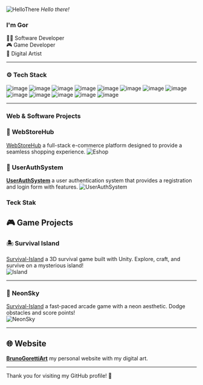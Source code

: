 ![HelloThere](https://github.com/user-attachments/assets/01ec1cc1-7f0e-422d-86c4-200fed02d917)
*Hello there!*

### I'm Gor

👨‍💻 Software Developer <br/>
🎮 Game Developer <br/>
🎨 Digital Artist

---
### ⚙️ Tech Stack 

![image](https://img.shields.io/badge/.NET-512BD4?style=for-the-badge&logo=dotnet&logoColor=white)
![image](https://img.shields.io/badge/JavaScript-323330?style=for-the-badge&logo=javascript&logoColor=F7DF1E)
![image](https://img.shields.io/badge/Angular-DD0031?style=for-the-badge&logo=angular&logoColor=white)
![image](https://img.shields.io/badge/Node%20js-339933?style=for-the-badge&logo=nodedotjs&logoColor=white)
![image](https://img.shields.io/badge/HTML5-E34F26?style=for-the-badge&logo=html5&logoColor=white)
![image](https://img.shields.io/badge/CSS3-1572B6?style=for-the-badge&logo=css3&logoColor=white)
![image](https://img.shields.io/badge/Microsoft%20SQL%20Server-CC2927?style=for-the-badge&logo=microsoft%20sql%20server&logoColor=white)
![image](https://img.shields.io/badge/MongoDB-4EA94B?style=for-the-badge&logo=mongodb&logoColor=white)
![image](https://img.shields.io/badge/Azure_DevOps-0078D7?style=for-the-badge&logo=azure-devops&logoColor=white)
![image](https://img.shields.io/badge/Unity-100000?style=for-the-badge&logo=unity&logoColor=white)
![image](https://img.shields.io/badge/blender-%23F5792A.svg?style=for-the-badge&logo=blender&logoColor=white)
![image](https://img.shields.io/badge/Adobe%20Photoshop-31A8FF?style=for-the-badge&logo=Adobe%20Photoshop&logoColor=black)
![image](https://img.shields.io/badge/Figma-F24E1E?style=for-the-badge&logo=figma&logoColor=white)

---

### Web & Software Projects

### 🛒 **WebStoreHub**   
[WebStoreHub](https://github.com/BrunoGoretti/WebStoreHub) a full-stack e-commerce platform designed to provide a seamless shopping experience.
![Eshop](https://github.com/user-attachments/assets/185317f6-0627-4494-a338-e47fcd11a5e1)

### 🔐 **UserAuthSystem**   

[**UserAuthSystem**](https://github.com/BrunoGoretti/UserAuthSystem) a user authentication system that provides a registration and login form with features.
![UserAuthSystem](https://github.com/user-attachments/assets/dad79896-0975-4709-ba00-680335535d8a)

### Teck Stak

## 🎮 Game Projects

### 🏝️ **Survival Island**   
[Survival-Island](https://github.com/BrunoGoretti/Survival-Island-3D-Game) a 3D survival game built with Unity. Explore, craft, and survive on a mysterious island!  
![Island](https://github.com/user-attachments/assets/01b138ce-5170-404f-aafc-1ec4959d064c)

---

### 🌌 **NeonSky**  

[Survival-Island](https://github.com/BrunoGoretti/Survival-Island-3D-Game) a fast-paced arcade game with a neon aesthetic. Dodge obstacles and score points!  
![NeonSky](https://github.com/user-attachments/assets/a9a4dfb4-7076-4ad4-9310-7aca4fcd1994)  

---


## 🌐 Website

[**BrunoGorettiArt**](https://brunogoretti.github.io/BrunoGorettiArt/) my personal website with my digital art.

---

Thank you for visiting my GitHub profile! 🎉
